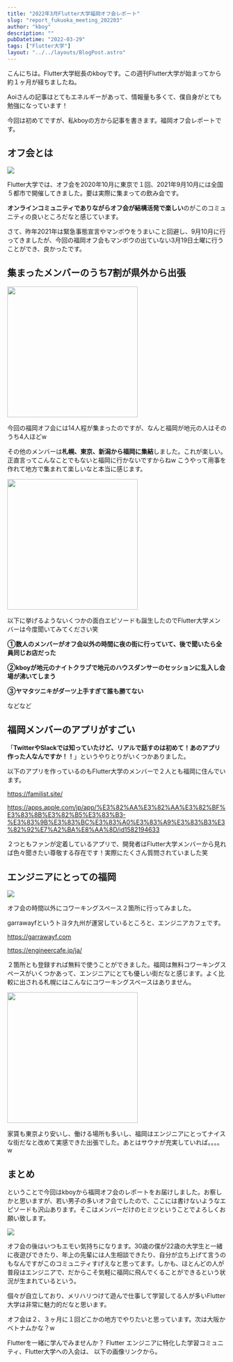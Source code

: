 ```yaml
---
title: "2022年3月Flutter大学福岡オフ会レポート"
slug: "report_fukuoka_meeting_202203"
author: "kboy"
description: ""
pubDatetime: "2022-03-29"
tags: ["Flutter大学"]
layout: "../../layouts/BlogPost.astro"
---
```


こんにちは。Flutter大学総長のkboyです。この週刊Flutter大学が始まってから約１ヶ月が経ちましたね。

Aoiさんの記事はとてもエネルギーがあって、情報量も多くて、僕自身がとても勉強になっています！

今回は初めてですが、私kboyの方から記事を書きます。福岡オフ会レポートです。

## オフ会とは

![](https://blog.flutteruniv.com/wp-content/uploads/2022/03/ED30D3DB-A74E-4296-BAFB-FDFEED06F932-11429-0000095B882B1D48-1024x683.jpg)

Flutter大学では、オフ会を2020年10月に東京で１回、2021年9月10月には全国５都市で開催してきました。要は実際に集まっての飲み会です。

**オンラインコミュニティでありながらオフ会が結構活発で楽しい**のがこのコミュニティの良いところだなと感じています。

さて、昨年2021年は緊急事態宣言やマンボウをうまいこと回避し、9月10月に行ってきましたが、今回の福岡オフ会もマンボウの出ていない3月19日土曜に行うことができ、良かったです。

## 集まったメンバーのうち7割が県外から出張

<img src="https://blog.flutteruniv.com/wp-content/uploads/2022/03/ios__________-768x1024.jpeg" alt="" width="300">

今回の福岡オフ会には14人程が集まったのですが、なんと福岡が地元の人はそのうち4人ほどw

その他のメンバーは**札幌、東京、新潟から福岡に集結**しました。これが楽しい。正直言ってこんなことでもないと福岡に行かないですからねw こうやって用事を作れて地方で集まれて楽しいなと本当に感じます。

<img src="https://blog.flutteruniv.com/wp-content/uploads/2022/03/３-768x1024.jpeg" alt="" width="300">

以下に挙げるようないくつかの面白エピソードも誕生したのでFlutter大学メンバーは今度聞いてみてください笑

**①数人のメンバーがオフ会以外の時間に夜の街に行っていて、後で聞いたら全員同じお店だった**

**②kboyが地元のナイトクラブで地元のハウスダンサーのセッションに乱入し会場が沸いてしまう**

**③ヤマタツニキがダーツ上手すぎて誰も勝てない**

などなど

## 福岡メンバーのアプリがすごい

「**TwitterやSlackでは知っていたけど、リアルで話すのは初めて！あのアプリ作った人なんですか！！**」というやりとりがいくつかありました。

以下のアプリを作っているのもFlutter大学のメンバーで２人とも福岡に住んでいます。

https://familist.site/

https://apps.apple.com/jp/app/%E3%82%AA%E3%82%AA%E3%82%BF%E3%83%8B%E3%82%B5%E3%83%B3-%E3%83%9B%E3%83%BC%E3%83%A0%E3%83%A9%E3%83%B3%E3%82%92%E7%A2%BA%E8%AA%8D/id1582194633

２つともファンが定着しているアプリで、開発者はFlutter大学メンバーから見れば色々聞きたい尊敬する存在です！実際にたくさん質問されていました笑

## エンジニアにとっての福岡

![](https://blog.flutteruniv.com/wp-content/uploads/2022/03/２-edited-scaled.jpeg)

オフ会の時間以外にコワーキングスペース２箇所に行ってみました。

garrawayfというトヨタ九州が運営しているところと、エンジニアカフェです。

https://garrawayf.com

https://engineercafe.jp/ja/

２箇所とも登録すれば無料で使うことができました。福岡は無料コワーキングスペースがいくつかあって、エンジニアにとても優しい街だなと感じます。よく比較に出される札幌にはこんなにコワーキングスペースはありません。

<img src="https://blog.flutteruniv.com/wp-content/uploads/2022/03/スクリーンショット-2022-03-28-16.47.50-971x1024.png" alt="" width="300">

家賃も東京より安いし、働ける場所も多いし、福岡はエンジニアにとってナイスな街だなと改めて実感できた出張でした。あとはサウナが充実していれば。。。。w

## まとめ

ということで今回はkboyから福岡オフ会のレポートをお届けしました。お察しかと思いますが、若い男子の多いオフ会でしたので、ここには書けないようなエピソードも沢山あります。そこはメンバーだけのヒミツということでよろしくお願い致します。

![](https://blog.flutteruniv.com/wp-content/uploads/2022/03/スクリーンショット-2022-03-28-16.49.46-1024x557.png)

オフ会の後はいつもエモい気持ちになります。30歳の僕が22歳の大学生と一緒に夜遊びできたり、年上の先輩には人生相談できたり、自分が立ち上げて言うのもなんですがこのコミュニティすげえなと思ってます。しかも、ほとんどの人が普段はエンジニアで、だからこそ気軽に福岡に飛んでくることができるという状況が生まれているという。

個々が自立しており、メリハリつけて遊んで仕事して学習してる人が多いFlutter大学は非常に魅力的だなと思います。

オフ会は２、３ヶ月に１回どこかの地方でやりたいと思っています。次は大阪かベトナムかな？w

Flutterを一緒に学んでみませんか？
Flutter エンジニアに特化した学習コミュニティ、Flutter大学への入会は、
以下の画像リンクから。
